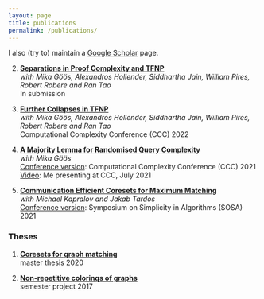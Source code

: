```yaml
---
layout: page
title: publications
permalink: /publications/
---
```


I also (try to) maintain a [Google Scholar](https://scholar.google.com/citations?user=zDr2oZYAAAAJ) page.

2. **[Separations in Proof Complexity and TFNP](https://eccc.weizmann.ac.il/report/2022/058/)**  
   _with Mika Göös, Alexandros Hollender, Siddhartha Jain, William Pires, Robert Robere and Ran Tao_  
   In submission

2. **[Further Collapses in TFNP](https://eccc.weizmann.ac.il/report/2022/018/)**  
   _with Mika Göös, Alexandros Hollender, Siddhartha Jain, William Pires, Robert Robere and Ran Tao_  
   Computational Complexity Conference (CCC) 2022

3. **[A Majority Lemma for Randomised Query Complexity](https://eccc.weizmann.ac.il/report/2021/024/)**  
   _with Mika Göös_  
   [Conference version](https://drops.dagstuhl.de/opus/volltexte/2021/14292/): Computational Complexity Conference (CCC) 2021  
   [Video](https://www.youtube.com/watch?v=vnntK_iViNg): Me presenting at CCC, July 2021

4. **[Communication Efficient Coresets for Maximum Matching](https://arxiv.org/abs/2011.06481)**  
   _with Michael Kapralov and Jakab Tardos_  
   [Conference version](https://epubs.siam.org/doi/abs/10.1137/1.9781611976496.17): Symposium on Simplicity in Algorithms (SOSA) 2021

### Theses

1. **[Coresets for graph matching]({{https://github.com/DaiSijie/academic-website/tree/main}}/assets/gmaystre_master_thesis.pdf)**  
   master thesis 2020

2. **[Non-repetitive colorings of graphs]({{https://github.com/DaiSijie/academic-website/tree/main}}/assets/gmaystre_non_repetitive_coloring.pdf)**  
   semester project 2017
